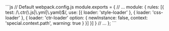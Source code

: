<div class="fw" data-size="480"></div>
```js
// Default webpack.config.js
module.exports = {
  // ...
  module: {
    rules: [{
      test: /\.ctr(\.js|\.yml|\.yaml)$/,
      use: [{
        loader: 'style-loader'
      }, {
        loader: 'css-loader'
      }, {
        loader: 'ctr-loader'
        option: {
          newInstance: false,
          context: 'special.context.path',
          warning: true
        }
      }]
    }]
  }
  // ...
};
```
<div class="cf"></div>


